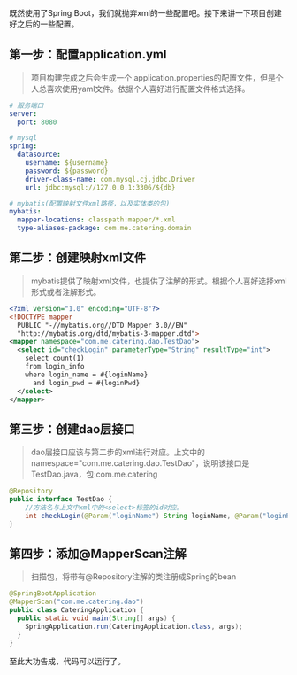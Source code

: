 既然使用了Spring Boot，我们就抛弃xml的一些配置吧。接下来讲一下项目创建好之后的一些配置。
## 第一步：配置application.yml
> 项目构建完成之后会生成一个 application.properties的配置文件，但是个人总喜欢使用yaml文件。依据个人喜好进行配置文件格式选择。
```yml
# 服务端口
server:
  port: 8080

# mysql
spring:
  datasource:
    username: ${username}
    password: ${password}
    driver-class-name: com.mysql.cj.jdbc.Driver
    url: jdbc:mysql://127.0.0.1:3306/${db}

# mybatis(配置映射文件xml路径，以及实体类的包)
mybatis:
  mapper-locations: classpath:mapper/*.xml
  type-aliases-package: com.me.catering.domain
```
## 第二步：创建映射xml文件
> mybatis提供了映射xml文件，也提供了注解的形式。根据个人喜好选择xml形式或者注解形式。
```xml
<?xml version="1.0" encoding="UTF-8"?>
<!DOCTYPE mapper
  PUBLIC "-//mybatis.org//DTD Mapper 3.0//EN"
  "http://mybatis.org/dtd/mybatis-3-mapper.dtd">
<mapper namespace="com.me.catering.dao.TestDao">
  <select id="checkLogin" parameterType="String" resultType="int">
    select count(1)
    from login_info
    where login_name = #{loginName}
      and login_pwd = #{loginPwd}
  </select>
</mapper>
```
## 第三步：创建dao层接口
> dao层接口应该与第二步的xml进行对应。上文中的namespace="com.me.catering.dao.TestDao"，说明该接口是TestDao.java，包:com.me.catering
```java
@Repository
public interface TestDao {
    //方法名与上文中xml中的<select>标签的id对应。
    int checkLogin(@Param("loginName") String loginName, @Param("loginPwd") String loginPwd);
}
```
## 第四步：添加@MapperScan注解
> 扫描包，将带有@Repository注解的类注册成Spring的bean
```java
@SpringBootApplication
@MapperScan("com.me.catering.dao")
public class CateringApplication {
  public static void main(String[] args) {
    SpringApplication.run(CateringApplication.class, args);
  }
}
```
至此大功告成，代码可以运行了。